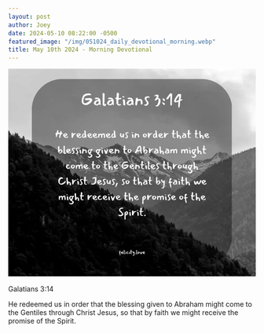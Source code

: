 ```yaml
---
layout: post
author: Joey
date: 2024-05-10 08:22:00 -0500
featured_image: "/img/051024_daily_devotional_morning.webp"
title: May 10th 2024 - Morning Devotional
---
```


[![May 10th 2024 - Morning Devotional](/img/051024_daily_devotional_morning.webp)](/img/051024_daily_devotional_morning.webp)

Galatians 3:14

He redeemed us in order that the blessing given to Abraham might come to the Gentiles through Christ Jesus, so that by faith we might receive the promise of the Spirit.